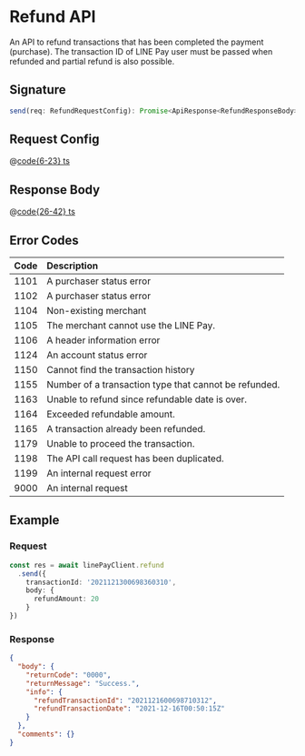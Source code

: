 # Refund API

An API to refund transactions that has been completed the payment (purchase). The transaction ID of LINE Pay user must be passed when refunded and partial refund is also possible.

## Signature

```ts
send(req: RefundRequestConfig): Promise<ApiResponse<RefundResponseBody>>
```

## Request Config

@[code{6-23} ts](@/line-pay-api/refund.ts)

## Response Body

@[code{26-42} ts](@/line-pay-api/refund.ts)

## Error Codes

Code | Description
:----:|:------------------------
1101 | A purchaser status error
1102 | A purchaser status error
1104 | Non-existing merchant
1105 | The merchant cannot use the LINE Pay.
1106 | A header information error
1124 | An account status error
1150 | Cannot find the transaction history
1155 | Number of a transaction type that cannot be refunded.
1163 | Unable to refund since refundable date is over.
1164 | Exceeded refundable amount.
1165 | A transaction already been refunded.
1179 | Unable to proceed the transaction.
1198 | The API call request has been duplicated.
1199 | An internal request error
9000 | An internal request

## Example

### Request
```ts
const res = await linePayClient.refund
  .send({
    transactionId: '2021121300698360310',
    body: {
      refundAmount: 20
    }
})
```

### Response
```json
{
  "body": {
    "returnCode": "0000",
    "returnMessage": "Success.",
    "info": {
      "refundTransactionId": "2021121600698710312",
      "refundTransactionDate": "2021-12-16T00:50:15Z"
    }
  },
  "comments": {}
}
```